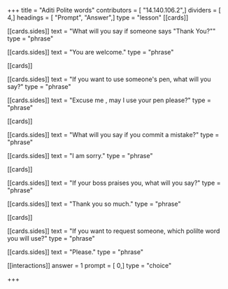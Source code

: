 +++
title = "Aditi Polite words"
contributors = [ "14.140.106.2",]
dividers = [ 4,]
headings = [ "Prompt", "Answer",]
type = "lesson"
[[cards]]

[[cards.sides]]
text = "What will you say if someone says \"Thank You?\""
type = "phrase"

[[cards.sides]]
text = "You are welcome."
type = "phrase"

[[cards]]

[[cards.sides]]
text = "If you want to use someone's pen, what will you say?"
type = "phrase"

[[cards.sides]]
text = "Excuse me , may I use your pen please?"
type = "phrase"

[[cards]]

[[cards.sides]]
text = "What will you say if you commit a mistake?"
type = "phrase"

[[cards.sides]]
text = "I am sorry."
type = "phrase"

[[cards]]

[[cards.sides]]
text = "If your boss praises you, what will you say?"
type = "phrase"

[[cards.sides]]
text = "Thank you so much."
type = "phrase"

[[cards]]

[[cards.sides]]
text = "If you want to request someone, which polilte word you will use?"
type = "phrase"

[[cards.sides]]
text = "Please."
type = "phrase"

[[interactions]]
answer = 1
prompt = [ 0,]
type = "choice"

+++

